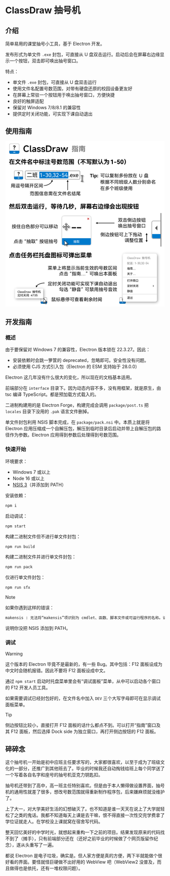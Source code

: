 # ClassDraw 抽号机

## 介绍

简单易用的课堂抽号小工具，基于 Electron 开发。

发布形式为单文件 `.exe` 封包，可直接从 U 盘双击运行。启动后会在屏幕右边缘显示一个按钮，双击即可唤出抽号窗口。

特点：

- 单文件 `.exe` 封包，可直接从 U 盘双击运行
- 使用文件名配置号数范围，对带有硬盘还原的校园设备更友好
- 在屏幕上常驻一个按钮用于唤出抽号窗口，方便快捷
- 良好的触屏适配
- 保留对 Windows 7/8/8.1 的兼容性
- 提供定时关闭功能，可实现下课自动退出

## 使用指南

![](https://raw.githubusercontent.com/Linho1219/ClassDraw/refs/heads/main/interface/assets/guide.svg)

## 开发指南

### 概述

由于要保留对 Windows 7 的兼容性，Electron 版本锁在 22.3.27。因此：

- 安装依赖时会跳一箩筐的 deprecated，忽略即可。安全性没有问题。
- 必须使用 CJS 方式引入包（Electron 的 ESM 支持始于 28.0.0）

Electron 这几年没有什么很大的变化，所以现在的文档基本适用。

前端部分在 `interface` 目录下。因为动态内容不多，没有用框架，就是原生，由 tsc 编译 TypeScript。都是预加载方式载入的。

二进制构建用的是 Electron Forge，构建完成会调用 `package/post.ts` 把 `locales` 目录下没用的 `.pak` 语言文件删掉。

单文件封包利用 NSIS 脚本完成，在 `package/pack.nsi` 中。本质上就是将 Electron 应用压缩成一个自解压包，解压到临时目录后启动并带上自解压包的路径作为参数。Electron 应用得到参数后处理得到号数范围。

### 快速开始

环境要求：

- Windows 7 或以上
- Node 16 或以上
- [NSIS 3](https://nsis.sourceforge.io/Download)（并添加到 PATH）

安装依赖：

```bash
npm i
```

启动调试：

```bash
npm start
```

构建二进制文件但不进行单文件封包：

```bash
npm run build
```

构建二进制文件并进行单文件封包：

```bash
npm run pack
```

仅进行单文件封包：

```bash
npm run sfx
```

> [!note]
>
> 如果你遇到这样的错误：
>
> ```txt
> makensis : 无法将“makensis”项识别为 cmdlet、函数、脚本文件或可运行程序的名称。请检查名称的拼写，如果包括路径，请确保路径正确，然后再试一次。
> ```
>
> 说明你没把 NSIS 添加到 PATH。

### 调试

> [!warning]
>
> 这个版本的 Electron 毕竟不是最新的，有一些 Bug。其中包括：F12 面板设成为中文时会随机报错。因此不要将 F12 面板设成中文。

通过 `npm start` 启动时托盘菜单里会有“调试面板”菜单，从中可以启动各个窗口的 F12 开发人员工具。

如果需要调试已经封包好的，在文件名中加入 `DEV` 三个大写字母即可在显示调试面板菜单。

> [!tip]
>
> 侧边按钮比较小，直接打开 F12 面板的话什么都点不到。可以打开“指南”窗口及其 F12 面板，然后选择 Dock side 为独立窗口，再打开侧边按钮的 F12 面板。

## 碎碎念

这个抽号机一开始是初中应班主任要求写的，大家都很喜欢，以至于成为了班级文化的一部分，还推广到其他班去了。毕业的时候我还自动掏钱给班上每个同学送了一个写着各自名字和座号的抽号机亚克力钥匙扣。

抽号机还带到了高中，高一班主任特别喜欢。但是由于本人懒得做设置界面，抽号机的通用性就差了很多，想改号数范围就得重新制作程序包，后来嫌麻烦就没维护了。

上了大一，对大学美好生活的幻想破灭了。也不知道是谁一天天在说上了大学就轻松了之类的鬼话。我都不知道每天上课是去干嘛，恨不得直接一次性交完学费拿了学位证就走人。在学校没上课就窝在宿舍写代码。

整天回忆美好的中学时光，就想起来重构一下之前的项目。结果发现原来的代码找不到了（摊手），只有前端部分还在（还好之前毕业的时候做了个网页版留作纪念），遂从头重写了一遍。

都说 Electron 是电子垃圾，确实是。但人家方便是真的方便，两下半就能做个很好看的界面。要怪就怪巨硬做不出好用的 WebView 吧（WebView2 没普及，而且做得也是依托，还有一堆权限问题）。
